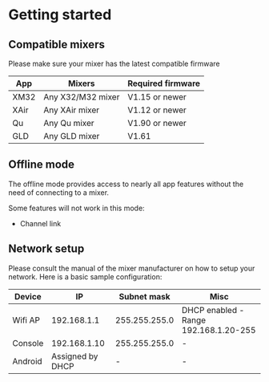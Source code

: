 # Getting started

## Compatible mixers
Please make sure your mixer has the latest compatible firmware

| App | Mixers | Required firmware |
| -- | -- | -- |
| XM32 | Any X32/M32 mixer | V1.15 or newer |
| XAir | Any XAir mixer | V1.12 or newer |
| Qu | Any Qu mixer | V1.90 or newer |
| GLD | Any GLD mixer | V1.61 |


## Offline mode
The offline mode provides access to nearly all app features without
the need of connecting to a mixer.

Some features will not work in this mode:

- Channel link

## Network setup
Please consult the manual of the mixer manufacturer on how to setup your network.
Here is a basic sample configuration:

| Device | IP | Subnet mask | Misc | 
| -- | -- | -- | -- |
| Wifi AP | 192.168.1.1 | 255.255.255.0 | DHCP enabled - Range 192.168.1.20-255 |
| Console | 192.168.1.10 | 255.255.255.0 | - | 
| Android | Assigned by DHCP | - | - |